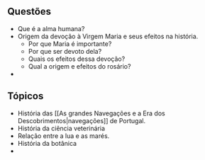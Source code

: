## Questões
- Que é a alma humana?
- Origem da devoção à Virgem Maria e seus efeitos na história. 
	- Por que Maria é importante?
	- Por que ser devoto dela? 
	- Quais os efeitos dessa devoção?
	- Qual a origem e efeitos do rosário? 
- 



## Tópicos
- História das [[As grandes Navegações e a Era dos Descobrimentos|navegações]] de Portugal.
- História da ciência veterinária
- Relação entre a lua e as marés.
- História da botânica
- 
